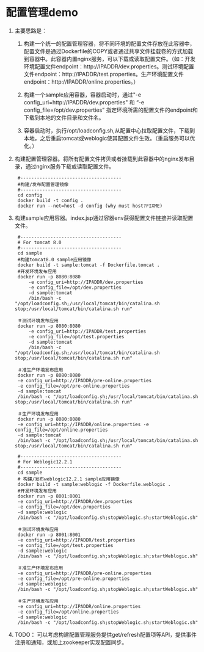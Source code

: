 # 配置管理demo
1. 主要思路是：

	1. 构建一个统一的配置管理容器，将不同环境的配置文件存放在此容器中，配置文件是通过Dockerfile的COPY或者通过共享文件挂载卷的方式加载到容器中。此容器内置nginx服务，可以下载或读取配置文件。（如：开发环境配置文件endpoint：http://IPADDR/dev.properties。测试环境配置文件endpoint：http://IPADDR/test.properties。生产环境配置文件endpoint：http://IPADDR/online.properties。）
	
	2. 构建一个sample应用容器，容器启动时，通过"-e config_uri=http://IPADDR/dev.properties" 和 “-e config_file=/opt/dev.properties” 指定环境所需的配置文件的endpoint和下载到本地的文件目录和文件名。
	
	3. 容器启动时，执行/opt/loadconfig.sh,从配置中心拉取配置文件，下载到本地，之后重启tomcat或weblogic使其配置文件生效。（重启服务可以优化。）
	

1. 构建配置管理容器。将所有配置文件拷贝或者挂载到此容器中的nginx发布目录，通过nginx服务下载或读取配置文件。

		#-------------------------------------
		#构建/发布配置管理镜像
		#-------------------------------------
		cd config 
		docker build -t config .
		docker run --net=host -d config (why must host?FIXME)

2. 构建sample应用容器。index.jsp通过容器env获得配置文件链接并读取配置文件。

		#-------------------------------------
		# For tomcat 8.0
		#-------------------------------------
		cd sample
		#构建tomcat8.0 sample应用镜像
		docker build -t sample:tomcat -f Dockerfile.tomcat .
		#开发环境发布应用
		docker run -p 8080:8080 
			-e config_uri=http://IPADDR/dev.properties 
			-e config_file=/opt/dev.properties 
			-d sample:tomcat 
			/bin/bash -c "/opt/loadconfig.sh;/usr/local/tomcat/bin/catalina.sh stop;/usr/local/tomcat/bin/catalina.sh run"
		
		＃测试环境发布应用
		docker run -p 8080:8080 
			-e config_uri=http://IPADDR/test.properties 
			-e config_file=/opt/test.properties 
			-d sample:tomcat 
			/bin/bash -c "/opt/loadconfig.sh;/usr/local/tomcat/bin/catalina.sh stop;/usr/local/tomcat/bin/catalina.sh run"
		
		＃准生产环境发布应用
		docker run -p 8080:8080 
		-e config_uri=http://IPADDR/pre-online.properties 
		-e config_file=/opt/pre-online.properties 
		-d sample:tomcat 
		/bin/bash -c "/opt/loadconfig.sh;/usr/local/tomcat/bin/catalina.sh stop;/usr/local/tomcat/bin/catalina.sh run"
			
		＃生产环境发布应用
		docker run -p 8080:8080 
		-e config_uri=http://IPADDR/online.properties -e config_file=/opt/online.properties 
		-d sample:tomcat 
		/bin/bash -c "/opt/loadconfig.sh;/usr/local/tomcat/bin/catalina.sh stop;/usr/local/tomcat/bin/catalina.sh run"
		
		#-------------------------------------
		# For Weblogic12.2.1
		#-------------------------------------
		cd sample 
		# 构建/发布weblogic12.2.1 sample应用镜像
		docker build -t sample:weblogic -f Dockerfile.weblogic .
		#开发环境发布应用
		docker run -p 8001:8001 
		-e config_uri=http://IPADDR/dev.properties 
		-e config_file=/opt/dev.properties
		-d sample:weblogic
		/bin/bash -c "/opt/loadconfig.sh;stopWeblogic.sh;startWeblogic.sh"
		
		＃测试环境发布应用
		docker run -p 8001:8001 
		-e config_uri=http://IPADDR/test.properties 
		-e config_file=/opt/test.properties
		-d sample:weblogic
		/bin/bash -c "/opt/loadconfig.sh;stopWeblogic.sh;startWeblogic.sh"
		
		＃准生产环境发布应用
		-e config_uri=http://IPADDR/pre-online.properties 
		-e config_file=/opt/pre-online.properties
		-d sample:weblogic
		/bin/bash -c "/opt/loadconfig.sh;stopWeblogic.sh;startWeblogic.sh"
		
		＃生产环境发布应用
		-e config_uri=http://IPADDR/online.properties 
		-e config_file=/opt/online.properties
		-d sample:weblogic
		/bin/bash -c "/opt/loadconfig.sh;stopWeblogic.sh;startWeblogic.sh"
		
		
3. TODO： 可以考虑构建配置管理服务提供get/refresh配置项等API，提供事件注册和通知，或加上zookeeper实现配置同步。
	
	
		
		
		
